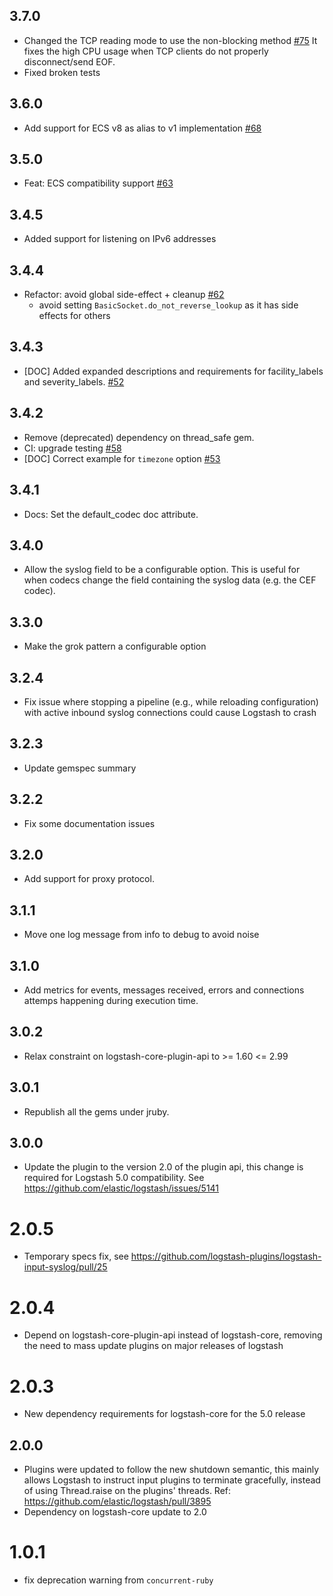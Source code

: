 ## 3.7.0
  - Changed the TCP reading mode to use the non-blocking method [#75](https://github.com/logstash-plugins/logstash-input-syslog/pull/75)
    It fixes the high CPU usage when TCP clients do not properly disconnect/send EOF.
  - Fixed broken tests

## 3.6.0
  - Add support for ECS v8 as alias to v1 implementation [#68](https://github.com/logstash-plugins/logstash-input-syslog/pull/68)

## 3.5.0
  - Feat: ECS compatibility support [#63](https://github.com/logstash-plugins/logstash-input-syslog/pull/63)

## 3.4.5
  - Added support for listening on IPv6 addresses

## 3.4.4
  - Refactor: avoid global side-effect + cleanup [#62](https://github.com/logstash-plugins/logstash-input-syslog/pull/62)
    * avoid setting `BasicSocket.do_not_reverse_lookup` as it has side effects for others 

## 3.4.3
  - [DOC] Added expanded descriptions and requirements for facility_labels and severity_labels. [#52](https://github.com/logstash-plugins/logstash-input-syslog/pull/52)

## 3.4.2
  - Remove (deprecated) dependency on thread_safe gem.
  - CI: upgrade testing [#58](https://github.com/logstash-plugins/logstash-input-syslog/pull/58)
  - [DOC] Correct example for `timezone` option [#53](https://github.com/logstash-plugins/logstash-input-syslog/pull/53)

## 3.4.1
  - Docs: Set the default_codec doc attribute.

## 3.4.0
  - Allow the syslog field to be a configurable option.  This is useful for when codecs change
    the field containing the syslog data (e.g. the CEF codec).

## 3.3.0
  - Make the grok pattern a configurable option

## 3.2.4
  - Fix issue where stopping a pipeline (e.g., while reloading configuration) with active inbound syslog connections could cause Logstash to crash

## 3.2.3
  - Update gemspec summary

## 3.2.2
  - Fix some documentation issues

## 3.2.0
  - Add support for proxy protocol.

## 3.1.1
  - Move one log message from info to debug to avoid noise

## 3.1.0
  - Add metrics for events, messages received, errors and connections attemps happening during execution time.

## 3.0.2
  - Relax constraint on logstash-core-plugin-api to >= 1.60 <= 2.99

## 3.0.1
  - Republish all the gems under jruby.
## 3.0.0
  - Update the plugin to the version 2.0 of the plugin api, this change is required for Logstash 5.0 compatibility. See https://github.com/elastic/logstash/issues/5141
# 2.0.5
  - Temporary specs fix, see https://github.com/logstash-plugins/logstash-input-syslog/pull/25
# 2.0.4
  - Depend on logstash-core-plugin-api instead of logstash-core, removing the need to mass update plugins on major releases of logstash
# 2.0.3
  - New dependency requirements for logstash-core for the 5.0 release
## 2.0.0
 - Plugins were updated to follow the new shutdown semantic, this mainly allows Logstash to instruct input plugins to terminate gracefully,
   instead of using Thread.raise on the plugins' threads. Ref: https://github.com/elastic/logstash/pull/3895
 - Dependency on logstash-core update to 2.0

# 1.0.1
- fix deprecation warning from `concurrent-ruby`
